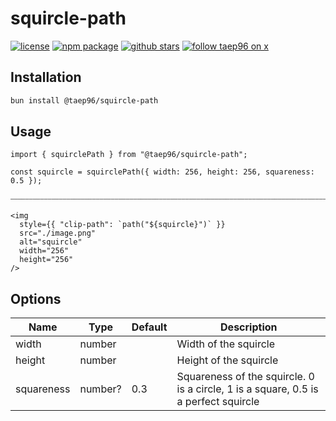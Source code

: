 # squircle-path

[![license][license badge]][license link]
[![npm package][npm badge]][npm link]
[![github stars][stars badge]][stars link]
[![follow taep96 on x][x badge]][x link]

[license badge]: https://img.shields.io/github/license/taep96/squircle-path?style=for-the-badge&logo=data%3Aimage%2Fsvg%2Bxml%3Bbase64%2CPHN2ZyB4bWxucz0iaHR0cDovL3d3dy53My5vcmcvMjAwMC9zdmciIHdpZHRoPSI0OCIgaGVpZ2h0PSI0OCIgdmlld0JveD0iMCAwIDI0IDI0IiBmaWxsPSJub25lIiBzdHJva2U9IiNmZmZmZmYiIHN0cm9rZS13aWR0aD0iMiIgc3Ryb2tlLWxpbmVjYXA9InJvdW5kIiBzdHJva2UtbGluZWpvaW49InJvdW5kIiBjbGFzcz0ibHVjaWRlIGx1Y2lkZS1zY2FsZSI%2BPHBhdGggZD0ibTE2IDE2IDMtOCAzIDhjLS44Ny42NS0xLjkyIDEtMyAxcy0yLjEzLS4zNS0zLTFaIi8%2BPHBhdGggZD0ibTIgMTYgMy04IDMgOGMtLjg3LjY1LTEuOTIgMS0zIDFzLTIuMTMtLjM1LTMtMVoiLz48cGF0aCBkPSJNNyAyMWgxMCIvPjxwYXRoIGQ9Ik0xMiAzdjE4Ii8%2BPHBhdGggZD0iTTMgN2gyYzIgMCA1LTEgNy0yIDIgMSA1IDIgNyAyaDIiLz48L3N2Zz4%3D&logoColor=white&labelColor=black&color=white
[npm badge]: https://img.shields.io/npm/v/%40taep96%2Fsquircle-path?style=for-the-badge&logo=npm&labelColor=black&color=white
[stars badge]: https://img.shields.io/github/stars/taep96/squircle-path?style=for-the-badge&logo=github&labelColor=black&color=white
[x badge]: https://img.shields.io/twitter/follow/taep96?style=for-the-badge&logo=x&labelColor=black&color=%230000
[license link]: https://github.com/taep96/squircle-path/blob/main/LICENSE
[npm link]: https://www.npmjs.com/package/@taep96/squircle-path
[stars link]: https://github.com/taep96/squircle-path/stargazers
[x link]: https://twitter.com/intent/follow?screen_name=taep96

## Installation

```sh
bun install @taep96/squircle-path
```

## Usage

<!-- prettier-ignore-start -->

```tsx
import { squirclePath } from "@taep96/squircle-path";

const squircle = squirclePath({ width: 256, height: 256, squareness: 0.5 });

⎯⎯⎯⎯⎯⎯⎯⎯⎯⎯⎯⎯⎯⎯⎯⎯⎯⎯⎯⎯⎯⎯⎯⎯⎯⎯⎯⎯⎯⎯⎯⎯⎯⎯⎯⎯⎯⎯⎯⎯⎯⎯⎯⎯⎯⎯⎯⎯⎯⎯⎯⎯⎯⎯⎯⎯⎯⎯⎯⎯⎯⎯⎯⎯⎯⎯⎯⎯⎯⎯⎯⎯⎯⎯⎯⎯⎯⎯⎯⎯⎯⎯⎯⎯⎯⎯⎯⎯

<img
  style={{ "clip-path": `path("${squircle}")` }}
  src="./image.png"
  alt="squircle"
  width="256"
  height="256"
/>
```

<!-- prettier-ignore-end -->

## Options

| Name       | Type    | Default | Description                                                                        |
| ---------- | ------- | ------- | ---------------------------------------------------------------------------------- |
| width      | number  |         | Width of the squircle                                                              |
| height     | number  |         | Height of the squircle                                                             |
| squareness | number? | 0.3     | Squareness of the squircle. 0 is a circle, 1 is a square, 0.5 is a perfect squircle |

